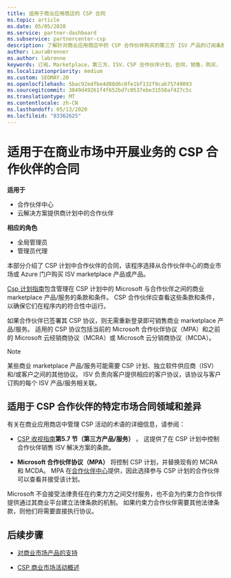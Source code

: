 ```yaml
---
title: 适用于商业应用商店的 CSP 合同
ms.topic: article
ms.date: 05/05/2020
ms.service: partner-dashboard
ms.subservice: partnercenter-csp
description: 了解针对商业应用商店中的 CSP 合作伙伴购买的第三方 ISV 产品的订阅条款、条件和协定。
author: LauraBrenner
ms.author: labrenne
keywords: 订阅，Marketplace，第三方，ISV，CSP 合作伙伴计划，合同，销售，购买，
ms.localizationpriority: medium
ms.custom: SEOMAY.20
ms.openlocfilehash: 5bac92edfbe4d88d6c0fe1bf132f9cab75749093
ms.sourcegitcommit: 3849d49261f4f652bd7c0537ebe31558af427c5c
ms.translationtype: MT
ms.contentlocale: zh-CN
ms.lasthandoff: 05/13/2020
ms.locfileid: "83362625"
---
```

# <a name="contracts-for-csp-partners-doing-business-in-the-commercial-marketplace"></a>适用于在商业市场中开展业务的 CSP 合作伙伴的合同

**适用于**

- 合作伙伴中心
- 云解决方案提供商计划中的合作伙伴

**相应的角色**

- 全局管理员
- 管理员代理

本部分介绍了 CSP 计划中合作伙伴的合同，该程序选择从合作伙伴中心的商业市场或 Azure 门户购买 ISV marketplace 产品或产品。

[Csp 计划指南](https://go.microsoft.com/fwlink/p/?LinkId=617100)包含管理在 CSP 计划中的 Microsoft 与合作伙伴之间的商业 marketplace 产品/服务的条款和条件。 CSP 合作伙伴应查看这些条款和条件，以确保它们在程序内的符合性中运行。  

如果合作伙伴已签署其 CSP 协议，则无需重新登录即可销售商业 marketplace 产品/服务。 适用的 CSP 协议包括当前的 Microsoft 合作伙伴协议（MPA）和之前的 Microsoft 云经销商协议（MCRA）或 Microsoft 云分销商协议（MCDA）。

>[!NOTE]
> 某些商业 marketplace 产品/服务可能需要 CSP 计划、独立软件供应商（ISV）和/或客户之间的其他协议。 ISV 负责向客户提供相应的客户协议，该协议与客户订购的每个 ISV 产品/服务相关联。

## <a name="specific-marketplace-contract-areas-and-distinctions-for-csp-partners"></a>适用于 CSP 合作伙伴的特定市场合同领域和差异

有关在商业应用商店中管理 CSP 活动的术语的详细信息，请参阅：

- [CSP 收视指南](https://go.microsoft.com/fwlink/p/?LinkId=617100)**第5.7 节（第三方产品/服务）** 。 这提供了在 CSP 计划中控制合作伙伴销售 ISV 解决方案的条款。

- **Microsoft 合作伙伴协议（MPA）** 将控制 CSP 计划，并替换现有的 MCRA 和 MCDA。 MPA 在[合作伙伴中心](https://partner.microsoft.com/pcv/dashboard/overview)提供，因此选择参与 CSP 计划的合作伙伴可以查看并接受该计划。
  
Microsoft 不会接受法律责任在约束力方之间交付服务，也不会为约束力合作伙伴提供通过其商业平台建立法律条款的机制。 如果约束力合作伙伴需要其他法律条款，则他们将需要直接执行协议。

## <a name="next-steps"></a>后续步骤

- [对商业市场产品的支持](csp-commercial-marketplace-support.md)

- [CSP 商业市场活动概述](csp-commercial-marketplace-overview.md)
